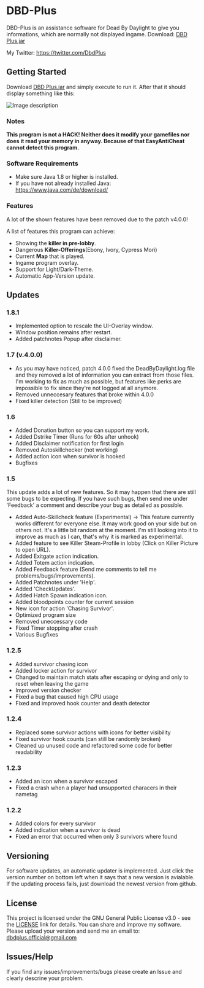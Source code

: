 # DBD-Plus

DBD-Plus is an assistance software for Dead By Daylight to give you informations, which are normally not displayed ingame.
Download: [DBD Plus.jar](https://www.sperlich.at/dbdplusdownload.php?download=true)

My Twitter: https://twitter.com/DbdPlus

## Getting Started

Download [DBD Plus.jar](https://www.sperlich.at/dbdplusdownload.php?download=true) and simply execute to run it. After that it should display something like this:

![Image description](https://www.sperlich.at/assets/pictures/dbdplus_preview3.png)

### Notes

**This program is not a HACK! Neither does it modify your gamefiles nor does it read your memory in anyway. Because of that EasyAntiCheat cannot detect this program.**

### Software Requirements

- Make sure Java 1.8 or higher is installed.
- If you have not already installed Java: https://www.java.com/de/download/

### Features

A lot of the shown features have been removed due to the patch v4.0.0!

A list of features this program can achieve:

- Showing the **killer in pre-lobby**.
- Dangerous **Killer-Offerings**(Ebony, Ivory, Cypress Mori)
- Current **Map** that is played.
- Ingame program overlay.
- Support for Light/Dark-Theme.
- Automatic App-Version update.

## Updates

### 1.8.1

- Implemented option to rescale the UI-Overlay window.
- Window position remains after restart.
- Added patchnotes Popup after disclaimer.

### 1.7 (v.4.0.0)

- As you may have noticed, patch 4.0.0 fixed the DeadByDaylight.log file and they removed a lot of information you can extract from those files. I'm working to fix as much as possible, but features like perks are impossible to fix since they're not logged at all anymore.
- Removed unneccesary features that broke within 4.0.0
- Fixed killer detection (Still to be improved)

### 1.6

- Added Donation button so you can support my work.
- Added Dstrike Timer (Runs for 60s after unhook)
- Added Disclaimer notification for first login
- Removed Autoskillchecker (not working)
- Added action icon when survivor is hooked
- Bugfixes

### 1.5

This update adds a lot of new features. So it may happen that there are still some bugs to be expecting. If you have such bugs, then send me under 'Feedback' a comment and describe your bug as detailed as possible.

- Added Auto-Skillcheck feature (Experimental)
  -> This feature currently works different for everyone else. It may work good on your side but on others not. It's a little bit random at the moment. I'm still looking into it to improve as much as I can, that's why it is marked as experimental. 
- Added feature to see Killer Steam-Profile in lobby (Click on Killer Picture to open URL).
- Added Exitgate action indication.
- Added Totem action indication.
- Added Feedback feature (Send me comments to tell me problems/bugs/improvements).
- Added Patchnotes under 'Help'.
- Added 'CheckUpdates'.
- Added Hatch Spawn indication icon.
- Added bloodpoints counter for current session
- New icon for action 'Chasing Survivor'.
- Optimized program size
- Removed uneccessary code
- Fixed Timer stopping after crash
- Various Bugfixes

### 1.2.5

- Added survivor chasing icon
- Added locker action for survivor
- Changed to maintain match stats after escaping or dying and only to reset when leaving the game
- Improved version checker
- Fixed a bug that caused high CPU usage
- Fixed and improved hook counter and death detector

### 1.2.4

- Replaced some survivor actions with icons for better visibility
- Fixed survivor hook counts (can still be randomly broken)
- Cleaned up unused code and refactored some code for better readability

### 1.2.3

- Added an icon when a survivor escaped
- Fixed a crash when a player had unsupported characers in their nametag

### 1.2.2

- Added colors for every survivor
- Added indication when a survivor is dead
- Fixed an error that occurred when only 3 survivors where found

## Versioning

For software updates, an automatic updater is implemented. Just click the version number on bottom left when it says that a new version is avialable. If the updating process fails, just download the newest version from github.

## License

This project is licensed under the GNU General Public License v3.0 - see the [LICENSE](https://www.gnu.org/licenses/gpl-3.0.de.html) link for details.
You can share and improve my software. Please upload your version and send me an email to: dbdplus.official@gmail.com

## Issues/Help

If you find any issues/improvements/bugs please create an Issue and clearly descrine your problem.

